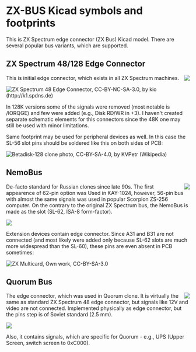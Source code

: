 # ZX-BUS Kicad symbols and footprints

This is ZX Spectrum edge connector (ZX Bus) Kicad model. There are several popular bus variants, which are supported.

## ZX Spectrum 48/128 Edge Connector

<img align="right" src="https://raw.githubusercontent.com/wiki/atsidaev/zxbus/images/symbol-zx.png" />
This is initial edge connector, which exists in all ZX Spectrum machines. 

![ZX Spectrum 48 Edge Connector, CC-BY-NC-SA-3.0, by kio (http://k1.spdns.de)](https://raw.githubusercontent.com/wiki/atsidaev/zxbus/images/zx48.jpg)

In 128K versions some of the signals were removed (most notable is /IORQGE) and few were added (e.g., Disk RD/WR in +3). 
I haven't created separate schematic elements for this connectors since the 48K one may still be used with minor limitations. 

Same footprint may be used for peripheral devices as well. In this case the SL-56 slot pins should be soldered 
like this on both sides of PCB:

![Betadisk-128 clone photo, CC-BY-SA-4.0, by KVPetr (Wikipedia)](https://raw.githubusercontent.com/wiki/atsidaev/zxbus/images/zx48-slot.jpg)

## NemoBus

<img align="right" src="https://raw.githubusercontent.com/wiki/atsidaev/zxbus/images/symbol-nemo.png" />
De-facto standard for Russian clones since late 90s. The first appearence of 62-pin option was Used in KAY-1024, however, 56-pin bus with almost the same signals was used in popular Scorpion ZS-256 computer. On the contrary to the original ZX Spectrum bus, the NemoBus is made as the slot (SL-62, ISA-8 form-factor).

![](http://speccy.info/w/images/1/18/P1024sl2_motherboard.jpg)

Extension devices contain edge connector. Since A31 and B31 are not connected (and most likely were added only because SL-62 slots are much more widespread than the SL-60), these pins are even absent in PCB sometimes: 

![ZX Multicard, Own work, CC-BY-SA-3.0](https://raw.githubusercontent.com/wiki/atsidaev/zxbus/images/zxmc.jpg)

## Quorum Bus

<img align="right" src="https://raw.githubusercontent.com/wiki/atsidaev/zxbus/images/symbol-quorum.png" />
The edge connector, which was used in Quorum clone. It is virtually the same as standard ZX Spectrum 48 edge connector, but signals like 12V and video are not connected. Implemented physically as edge connector, but the pins step is of Soviet standard (2.5 mm).

![](https://raw.githubusercontent.com/wiki/atsidaev/zxbus/images/quorum.jpg)

Also, it contains signals, which are specific for Quorum - e.g., UPS (Upper Screen, switch screen to 0xC000).
